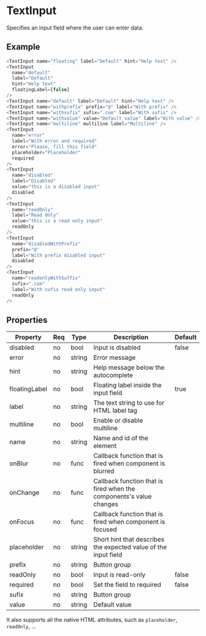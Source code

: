 # TextInput
Specifies an input field where the user can enter data.

## Example

```javascript
<TextInput name="floating" label="Default" hint="Help text" />
<TextInput
  name="default"
  label="Default"
  hint="Help text"
  floatingLabel={false}
/>
<TextInput name="default" label="Default" hint="Help text" />
<TextInput name="withprefix" prefix="@" label="With prefix" />
<TextInput name="withsufix" sufix=".com" label="With sufix" />
<TextInput name="withvalue" value="Default value" label="With value" />
<TextInput name="multiline" multiline label="Multiline" />
<TextInput
  name="error"
  label="With error and required"
  error="Please, fill this field"
  placeholder="Placeholder"
  required
/>
<TextInput
  name="disabled"
  label="Disabled"
  value="this is a disabled input"
  disabled
/>
<TextInput
  name="readOnly"
  label="Read Only"
  value="this is a read only input"
  readOnly
/>
<TextInput
  name="disabledWithPrefix"
  prefix="@"
  label="With prefix disabled input"
  disabled
/>
<TextInput
  name="readonlyWithSuffix"
  sufix=".com"
  label="With sufix read only input"
  readOnly
/>
```

## Properties

| Property         | Req   | Type       | Description                                                         | Default   |
| ---------------- | ----- | ---------- | ------------------------------------------------------------------- | --------- |
| disabled         | no    | bool       | Input is disabled                                                   | false     |
| error            | no    | string     | Error message                                                       |           |
| hint             | no    | string     | Help message below the autocomplete                                 |           |
| floatingLabel    | no    | bool       | Floating label inside the input field                               | true      |
| label            | no    | string     | The text string to use for HTML label tag                           |           |
| multiline        | no    | bool       | Enable or disable multiline                                         |           |
| name             | no    | string     | Name and id of the element                                          |           |
| onBlur           | no    | func       | Callback function that is fired when component is blurred           |           |
| onChange         | no    | func       | Callback function that is fired when the components's value changes |           |
| onFocus          | no    | func       | Callback function that is fired when component is focused           |           |
| placeholder      | no    | string     | Short hint that describes the expected value of the input field     |           |
| prefix           | no    | string     | Button group                                                        |           |
| readOnly         | no    | bool       | Input is read-only                                                  | false     |
| required         | no    | bool       | Set the field to required                                           | false     |
| sufix            | no    | string     | Button group                                                        |           |
| value            | no    | string     | Default value                                                       |           |

It also supports all the native HTML attributes, such as `placeholder`, `readOnly`, ...
